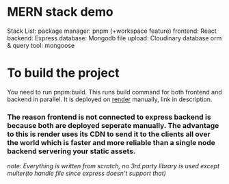 # MERN stack demo
 Stack List:
  package manager: pnpm (+workspace feature)
  frontend: React
  backend: Express
  database: Mongodb
  file upload: Cloudinary
  database orm & query tool: mongoose

# To build the project 

You need to run pnpm:build. This runs build command for both frontend and backend in parallel.
It is deployed on [render](https://render.com) manually, link in description.

### The reason frontend is not connected to express backend is because both are deployed seperate manually. The advantage to this is render uses its CDN to send it to the clients all over the world which is faster and more reliable than a single node backend servering your static assets.

*note: Everything is written from scratch, no 3rd party library is used except multer(to handle file since express doesn't support that)*
